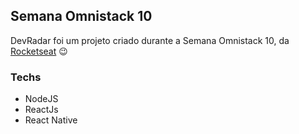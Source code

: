 ## Semana Omnistack 10

DevRadar foi um projeto criado durante a Semana Omnistack 10, da [Rocketseat](https://github.com/Rocketseat) :wink:	

### Techs
- NodeJS
- ReactJs
- React Native
